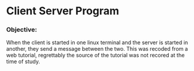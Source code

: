 Client Server Program
=====================

### Objective:

When the client is started in one linux terminal and the server is started in another, they send a message between the two. This was recoded from a web tutorial, regrettably the source of the tutorial was not recored at the time of study.
